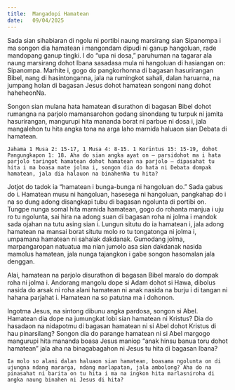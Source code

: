 ```yaml
---
title:  Mangadopi Hamatean
date:   09/04/2025
---
```


Sada sian sihabiaran di ngolu ni portibi naung marsirang sian Sipanompa i ma songon dia hamatean i mangondam dipudi ni ganup hangoluan, rade mandopang ganup tingki. I do “upa ni dosa,” paruhuman na tagarar ala naung marsirang dohot Ibana sasadasa mula ni hangoluan di hasiangan on: Sipanompa. Marhite i, gogo do pangkorhonna di bagasan hasurirangan Bibel, nang di hasintonganna, jala na rumingkot sahali, dalan haruarna, na jumpang holan di bagasan Jesus dohot hamatean songoni nang dohot haheheonNa.

Songon sian mulana hata hamatean disurathon di bagasan Bibel dohot rumangna na parjolo mamansarohon godang sinondang tu turpuk ni jamita hasurirangan, mangurupi hita mananda borat ni parbue ni dosa i, jala mangalehon tu hita angka tona na arga laho marnida haluaon sian Debata di hamatean.

`Jahama 1 Musa 2: 15-17, 1 Musa 4: 8-15. 1 Korintus 15: 15-19, dohot Pangungkapon 1: 18. Aha do sian angka ayat on – parsidohot ma i hata parjolo taringot hamatean dohot hamatean na parjolo – dipasahat tu hita i ma boasa mate jolma i, songon dia do hata ni Debata dompak hamatean, jala dia halauon na binahenNa tu hita?`

Jotjot do tadok ia “hamatean i bunga-bunga ni hangoluan do.” Sada gabus do i. Hamatean musu ni hangoluan, hasesega ni hangoluan, pangkahap do i na so dung adong disangkapi tubu di bagasan ngolunta di portibi on. Tungpe nunga somal hita marnida hamatean, gogo do rohanta manjua i uju ro tu ngolunta, sai hira na adong suan di bagasan roha ni jolma i mandok sada ojahan na tutu asing sian i. Lungun situtu do ia hamatean i, jala adong hamatean na mansai borat situtu molo ro tu tongatonga ni jolma i, umpamana hamatean ni sahalak dakdanak. Gumodang jolma, marpangaropan natuatua ma nian jumolo asa sian dakdanak nasida mamolus hamatean, jala nunga tajangkon i gabe songon hasomalan jala denggan.

Alai, hamatean na parjolo disurathon di bagasan Bibel maralo do dompak roha ni jolma i. Andorang mangolu dope si Adam dohot si Hawa, dibolus nasida do arsak ni roha alani hamatean ni anak nasida na burju i di tangan ni hahana parjahat i. Hamatean na so patutna ma i dohonon.

Ingotma Jesus, na sintong dibunu angka pardosa, songon si Abel. Hamatean dia dope na jumungkat lobi sian hamatean ni Kristus? Dia do hasadaon na nidapotmu di bagasan hamatean ni si Abel dohot Kristus di hau pinarsilang? Songon dia do parange hamatean ni si Abel margogo mangurupi hita mananda boasa Jesus maniop “anak hinsu banua toru dohot hamatean” jala aha na binagabagahon ni Jesus tu hita di bagasan Ibana?

`Ia molo so alani dalan haluaon sian hamatean, boasama ngolunta on di ujungna ndang mararga, ndang marlapatan, jala ambolong? Aha do na pinasahat ni barita on tu hita i ma na ingkon hita marlasniroha di angka naung binahen ni Jesus di hita?`